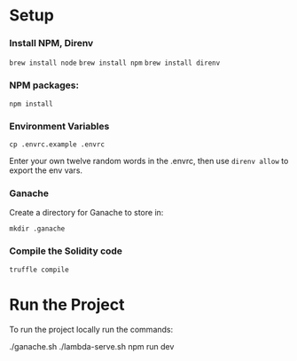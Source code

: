 # Setup

### Install NPM, Direnv

`brew install node`
`brew install npm`
`brew install direnv`

### NPM packages:

`npm install`

### Environment Variables

`cp .envrc.example .envrc`

Enter your own twelve random words in the .envrc, then use `direnv allow` to export the env vars.

### Ganache

Create a directory for Ganache to store in:

`mkdir .ganache`

### Compile the Solidity code

`truffle compile`

# Run the Project

To run the project locally run the commands:

./ganache.sh
./lambda-serve.sh
npm run dev
```
